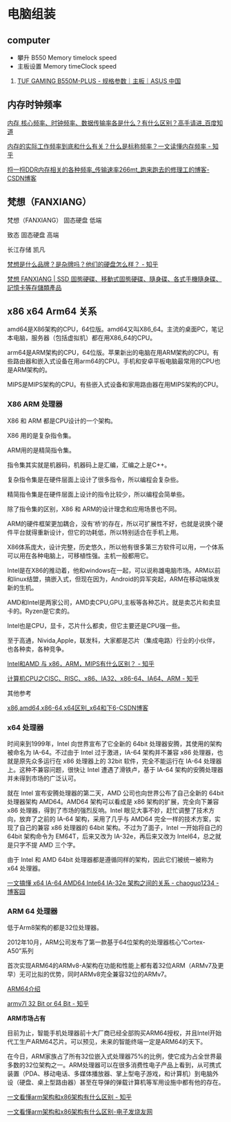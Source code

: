 # 电脑组装

## computer

- 攀升 B550  Memory timelock speed
- 主板设置 Memory  timeClock speed

1. [TUF GAMING B550M-PLUS - 规格参数｜主板｜ASUS 中国](https://www.asus.com.cn/motherboards-components/motherboards/tuf-gaming/tuf-gaming-b550m-plus/techspec/)

## 内存时钟频率

[内存 核心频率、时钟频率、数据传输率各是什么？有什么区别？高手请进_百度知道](https://zhidao.baidu.com/question/124235267.html)

[内存的实际工作频率到底和什么有关？什么是标称频率？一文读懂内存频率 - 知乎](https://zhuanlan.zhihu.com/p/342995382)

[捋一捋DDR内存相关的各种频率_传输速率266mt_跑来跑去的修理工的博客-CSDN博客](https://blog.csdn.net/dl_wrh/article/details/105019095)

## 梵想（FANXIANG）

梵想（FANXIANG） 固态硬盘 低端

致态 固态硬盘 高端

长江存储 凯凡

[梵想是什么品牌？是杂牌吗？他们的硬盘怎么样？ - 知乎](https://www.zhihu.com/question/340118959)

[梵想 FANXIANG | SSD 固態硬碟、移動式固態硬碟、隨身碟、各式手機隨身碟、記憶卡等存儲類產品](https://www.fanxiangusb.com/)

##  x86 x64 Arm64 关系

amd64是X86架构的CPU，64位版。amd64又叫X86_64。主流的桌面PC，笔记本电脑，服务器（包括虚拟机）都在用X86_64的CPU。

arm64是ARM架构的CPU，64位版。苹果新出的电脑在用ARM架构的CPU。有些路由器和嵌入式设备在用arm64的CPU。手机和安卓平板电脑最常用的CPU也是ARM架构的。

MIPS是MIPS架构的CPU。有些嵌入式设备和家用路由器在用MIPS架构的CPU。

### X86 ARM 处理器

X86 和 ARM 都是CPU设计的一个架构。

X86 用的是复杂指令集。

ARM用的是精简指令集。

指令集其实就是机器码，机器码上是汇编，汇编之上是C++。

复杂指令集是在硬件层面上设计了很多指令，所以编程会复杂些。

精简指令集是在硬件层面上设计的指令比较少，所以编程会简单些。

除了指令集的区别，X86 和 ARM的设计理念和应用场景也不同。

ARM的硬件框架更加耦合，没有’桥‘的存在，所以可扩展性不好，也就是说换个硬件平台就得重新设计，但它的功耗低，所以特别适合在手机上用。

X86体系庞大，设计完整，历史悠久，所以他有很多第三方软件可以用，一个体系可以用在各种电脑上，可移植性强。主机一般都用它。

Intel是在X86的推动着，他和windows在一起，可以说称雄电脑市场。ARM以前和linux结盟，搞嵌入式，但现在因为，Android的异军突起，ARM在移动端焕发新的生机。

AMD和Intel是两家公司，AMD卖CPU,GPU,主板等各种芯片。就是卖芯片和卖显卡的。Ryzen是它卖的。

Intel也是CPU，显卡，芯片什么都卖，但它主要还是CPU强一些。

至于高通，Nivida,Apple，联发科，大家都是芯片（集成电路）行业的小伙伴，也各种卖，各种竞争。

[Intel和AMD 与 x86，ARM，MIPS有什么区别？ - 知乎](https://www.zhihu.com/question/63627218)

[计算机CPU之CISC、RISC、x86、IA32、x86-64、IA64、ARM - 知乎](https://zhuanlan.zhihu.com/p/375053912)


其他参考

[x86,amd64,x86-64,x64区别_x64和下6-CSDN博客](https://blog.csdn.net/kathlon/article/details/83117591)

### x64 处理器

时间来到1999年，Intel 向世界宣布了它全新的 64bit 处理器安腾，其使用的架构被命名为 IA-64。不过由于 Intel 过于激进，IA-64 架构并不兼容 x86 处理器，也就是原先众多运行在 x86 处理器上的 32bit 软件，完全不能运行在 IA-64 处理器上。这种不兼容问题，很快让 Intel 遭遇了滑铁卢，基于 IA-64 架构的安腾处理器并未得到市场的广泛认可。

就在 Intel 宣布安腾处理器的第二天，AMD 公司也向世界公布了自己全新的 64bit 处理器架构 AMD64。AMD64 架构可以看成是 x86 架构的扩展，完全向下兼容 x86 处理器，得到了市场的强烈反响。Intel 眼见大事不妙，赶忙调整了技术方向，放弃了之前的 IA-64 架构，采用了几乎与 AMD64 完全一样的技术方案，实现了自己的兼容 x86 处理器的 64bit 架构。不过为了面子，Intel 一开始将自己的 64bit 架构命令为 EM64T，后来又改为 IA-32e，再后来又改为 Intel64，总之就是只字不提 AMD 三个字。

由于 Intel 和 AMD 64bit 处理器都是遵循同样的架构，因此它们被统一被称为 x64 处理器。

[一文搞懂 x64 IA-64 AMD64 Inte64 IA-32e 架构之间的关系 - chaoguo1234 - 博客园](https://www.cnblogs.com/chaoguo1234/p/17368572.html)

### ARM 64 处理器

低于Arm8架构的都是32位处理器。

2012年10月，ARM公司发布了第一款基于64位架构的处理器核心“Cortex-A50”系列

首次实现ARM64的ARMv8-A架构在功能和性能上都有着32位ARM（ARMv7及更早）无可比拟的优势，同时ARMv8完全兼容32位的ARMv7。

[ARM64介绍](https://forum.huawei.com/enterprise/zh/thread/580930977809711104)

[armv7l 32 Bit or 64 Bit - 知乎](https://zhuanlan.zhihu.com/p/548802383)

**ARM市场占有**

目前为止，智能手机处理器前十大厂商已经全部购买ARM64授权，并且Intel开始代工生产ARM64芯片。可以预见，未来的智能终端一定是ARM64的天下。

在今日，ARM家族占了所有32位嵌入式处理器75%的比例，使它成为占全世界最多数的32位架构之一。ARM处理器可以在很多消费性电子产品上看到，从可携式装置（PDA、移动电话、多媒体播放器、掌上型电子游戏，和计算机）到电脑外设（硬盘、桌上型路由器）甚至在导弹的弹载计算机等军用设施中都有他的存在。

[一文看懂arm架构和x86架构有什么区别 - 知乎](https://zhuanlan.zhihu.com/p/95028674)

[一文看懂arm架构和x86架构有什么区别-电子发烧友网](https://m.elecfans.com/article/678193.html)
